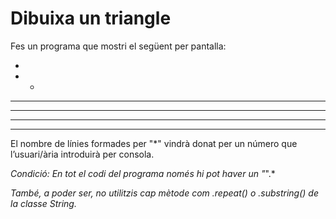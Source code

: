 # Dibuixa un triangle

Fes un programa que mostri el següent per pantalla:

*

* *

* * *

* * * *

* * * * *

* * * * * *

El nombre de línies formades per "*" vindrà donat per un número que l’usuari/ària introduirà per consola.

*Condició: En tot el codi del programa només hi pot haver un "*".*

*També, a poder ser, no utilitzis cap mètode com .repeat() o .substring() de la classe String.*